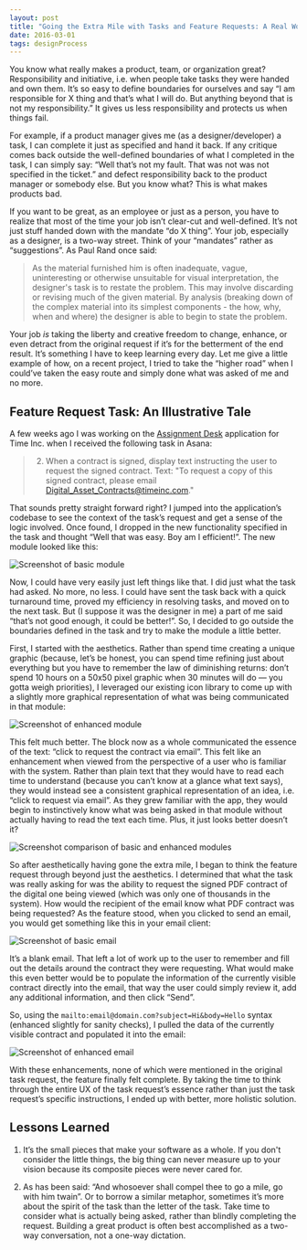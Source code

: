 ```yaml
---
layout: post
title: "Going the Extra Mile with Tasks and Feature Requests: A Real World Example"
date: 2016-03-01
tags: designProcess
---
```


You know what really makes a product, team, or organization great? Responsibility and initiative, i.e. when people take tasks they were handed and own them. It’s so easy to define boundaries for ourselves and say “I am responsible for X thing and that’s what I will do. But anything beyond that is not my responsibility.” It gives us less responsibility and protects us when things fail.

For example, if a product manager gives me (as a designer/developer) a task, I can complete it just as specified and hand it back. If any critique comes back outside the well-defined boundaries of what I completed in the task, I can simply say: “Well that’s not my fault. That was not was not specified in the ticket.” and defect responsibility back to the product manager or somebody else. But you know what? This is what makes products bad.

If you want to be great, as an employee or just as a person, you have to realize that most of the time your job isn’t clear-cut and well-defined. It’s not just stuff handed down with the mandate “do X thing”. Your job, especially as a designer, is a two-way street. Think of your “mandates” rather as “suggestions”. As Paul Rand once said:

> As the material furnished him is often inadequate, vague, uninteresting or otherwise unsuitable for visual interpretation, the designer's task is to restate the problem. This may involve discarding or revising much of the given material. By analysis (breaking down of the complex material into its simplest components - the how, why, when and where) the designer is able to begin to state the problem.

Your job *is* taking the liberty and creative freedom to change, enhance, or even detract from the original request if it’s for the betterment of the end result. It’s something I have to keep learning every day. Let me give a little example of how, on a recent project, I tried to take the “higher road” when I could’ve taken the easy route and simply done what was asked of me and no more.

## Feature Request Task: An Illustrative Tale

A few weeks ago I was working on the [Assignment Desk](http://jim-nielsen.com/blog/2016/designing-and-building-assignment-desk/) application for Time Inc. when I received the following task in Asana:

> 2) When a contract is signed, display text instructing the user to request the signed contract. Text:
"To request a copy of this signed contract, please email Digital_Asset_Contracts@timeinc.com."

That sounds pretty straight forward right? I jumped into the application’s codebase to see the context of the task’s request and get a sense of the logic involved. Once found, I dropped in the new functionality specified in the task and thought “Well that was easy. Boy am I efficient!”. The new module looked like this:

![Screenshot of basic module]({{site.imageurl}}/2016/simple-task-vanilla-module.png)

Now, I could have very easily just left things like that. I did just what the task had asked. No more, no less. I could have sent the task back with a quick turnaround time, proved my efficiency in resolving tasks, and moved on to the next task. But (I suppose it was the designer in me) a part of me said “that’s not good enough, it could be better!”. So, I decided to go outside the boundaries defined in the task and try to make the module a little better.

First, I started with the aesthetics. Rather than spend time creating a unique graphic (because, let’s be honest, you can spend time refining just about everything but you have to remember the law of diminishing returns: don’t spend 10 hours on a 50x50 pixel graphic when 30 minutes will do — you gotta weigh priorities), I leveraged our existing icon library to come up with a slightly more graphical representation of what was being communicated in that module:

![Screenshot of enhanced module]({{site.imageurl}}/2016/simple-task-enhanced-module.png)

This felt much better. The block now as a whole communicated the essence of the text: “click to request the contract via email”. This felt like an enhancement when viewed from the perspective of a user who is familiar with the system. Rather than plain text that they would have to read each time to understand (because you can’t know at a glance what text says), they would instead see a consistent graphical representation of an idea, i.e. “click to request via email”. As they grew familiar with the app, they would begin to instinctively know what was being asked in that module without actually having to read the text each time. Plus, it just looks better doesn’t it?

![Screenshot comparison of basic and enhanced modules]({{site.imageurl}}/2016/simple-task-vanilla-and-enhanced-modules.png)

So after aesthetically having gone the extra mile, I began to think the feature request through beyond just the aesthetics. I determined that what the task was really asking for was the ability to request the signed PDF contract of the digital one being viewed (which was only one of thousands in the system). How would the recipient of the email know what PDF contract was being requested? As the feature stood, when you clicked to send an email, you would get something like this in your email client:

![Screenshot of basic email]({{site.imageurl}}/2016/simple-task-vanilla-email.png)

It’s a blank email. That left a lot of work up to the user to remember and fill out the details around the contract they were requesting. What would make this even better would be to populate the information of the currently visible contract directly into the email, that way the user could simply review it, add any additional information, and then click “Send”.

So, using the `mailto:email@domain.com?subject=Hi&body=Hello` syntax (enhanced slightly for sanity checks), I pulled the data of the currently visible contract and populated it into the email:

![Screenshot of enhanced email]({{site.imageurl}}/2016/simple-task-enhanced-email.png)

With these enhancements, none of which were mentioned in the original task request, the feature finally felt complete. By taking the time to think through the entire UX of the task request’s essence rather than just the task request’s specific instructions, I ended up with better, more holistic solution.

## Lessons Learned

1) It’s the small pieces that make your software as a whole. If you don't consider the little things, the big thing can never measure up to your vision because its composite pieces were never cared for.

2) As has been said: “And whosoever shall compel thee to go a mile, go with him twain”. Or to borrow a similar metaphor, sometimes it’s more about the spirit of the task than the letter of the task. Take time to consider what is actually being asked, rather than blindly completing the request. Building a great product is often best accomplished as a two-way conversation, not a one-way dictation.
